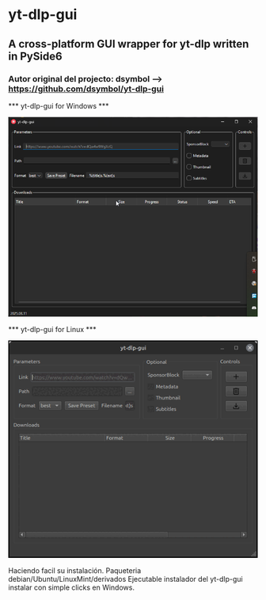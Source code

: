 # yt-dlp-gui
## A cross-platform GUI wrapper for yt-dlp written in PySide6

### Autor original del projecto: dsymbol --> https://github.com/dsymbol/yt-dlp-gui

*** yt-dlp-gui for Windows ***  

![Screenshot yt-dlp-gui for Windows](https://github.com/javiermisol/yt-dlp-gui/blob/main/yt-dlp-gui_IIh3zdoGPn.png)

*** yt-dlp-gui for Linux ***
 
![Screenshot yt-dlp-gui for Linux](https://github.com/javiermisol/yt-dlp-gui/blob/main/yt-dlp-gui_001.png)


Haciendo facil su instalación.
Paqueteria debian/Ubuntu/LinuxMint/derivados
Ejecutable instalador del yt-dlp-gui instalar con simple clicks en Windows.
